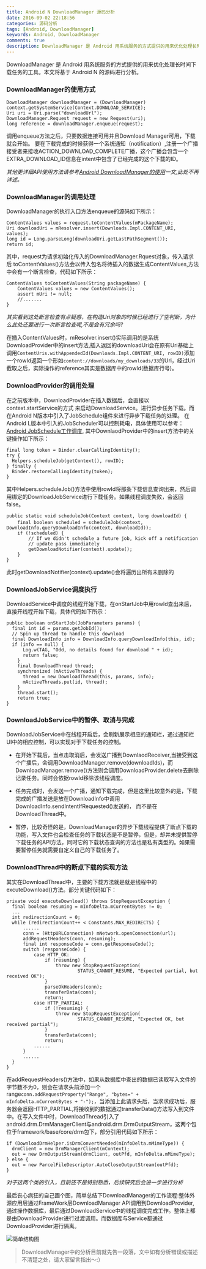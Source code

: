 ```yaml
---
title: Android N DownloadManager 源码分析
date: 2016-09-02 22:18:56
categories: 源码分析
tags: [Android, DownloadManager]
keywords: Android, DownloadManager
comments: true
description: DownloadManager 是 Android 用系统服务的方式提供的用来优化处理长时间下载任务的工具。本文将基于 Android N 的源码进行分析。
---
```


DownloadManager 是 Android 用系统服务的方式提供的用来优化处理长时间下载任务的工具。本文将基于 Android N 的源码进行分析。

### DownloadManager的使用方式
    DownloadManager downloadManager = (DownloadManager) context.getSystemService(Context.DOWNLOAD_SERVICE);
    Uri uri = Uri.parse("downloadUrl");
    DownloadManager.Request request = new Request(uri);
    long reference = downloadManager.enqueue(request);

调用enqueue方法之后，只要数据连接可用并且Download Manager可用，下载就会开始。
要在下载完成的时候获得一个系统通知（notification）,注册一个广播接受者来接收ACTION_DOWNLOAD_COMPLETE广播，这个广播会包含一个EXTRA_DOWNLOAD_ID信息在intent中包含了已经完成的这个下载的ID。

*其他更详细API使用方法请参考[Android DownloadManager的使用](http://blog.csdn.net/sir_zeng/article/details/8983430)一文,此处不再详述。*

### DownloadManager的调用处理

DownloadManager的执行入口方法enqueue的源码如下所示：

    ContentValues values = request.toContentValues(mPackageName);
    Uri downloadUri = mResolver.insert(Downloads.Impl.CONTENT_URI, values);
    long id = Long.parseLong(downloadUri.getLastPathSegment());
    return id;

其中，request为请求初始化传入的DownloadManager.Rquest对象，传入请求后
toContentValues()方法会以传入包名将待插入的数据生成ContentValues,方法中会有一个断言检查，代码如下所示：

    ContentValues toContentValues(String packageName) {
        ContentValues values = new ContentValues();
        assert mUri != null;
        //.......
    }

*其实看到这处断言检查有点疑惑，在构造Uri对象的时候已经进行了空判断，为什么此处还要进行一次断言检查呢,不是会有冗余吗?*

在插入ContentValues时，mResolver.insert()实际调用的是系统DownloadProvider中的insert方法,插入返回的downloadUri会在原有Uri基础上调用`ContentUris.withAppendedId(Downloads.Impl.CONTENT_URI, rowID)`添加一个rowId返回一个形如`content://downloads/my_downloads/33`的Uri，经过Uri截取之后，实际操作的reference其实是数据库中的rowId(数据库行号)。

### DownloadProvider的调用处理
在之前版本中，DownloadProvider在插入数据后，会直接以context.startService的方式
来启动DownloadService。进行异步任务下载。而在Android N版本中引入了JobSchedule组件来进行异步下载任务的处理。
在Android L版本中引入的JobScheduler可以控制耗电，具体使用可以参考：[Android JobSchedule工作调度](http://blog.csdn.net/qq_31726827/article/details/50462025),
其中DownlaodProvider中的insert方法中的关键操作如下所示：

    final long token = Binder.clearCallingIdentity();
    try {
      Helpers.scheduleJob(getContext(), rowID);
    } finally {
      Binder.restoreCallingIdentity(token);
    }

其中Helpers.scheduleJob()方法中使用rowId将那条下载信息查询出来，然后调用绑定的DownloadJobService进行下载任务。如果线程调度失败，会返回false。

    public static void scheduleJob(Context context, long downloadId) {
        final boolean scheduled = scheduleJob(context,　DownloadInfo.queryDownloadInfo(context, downloadId));
        if (!scheduled) {
            // If we didn't schedule a future job, kick off a notification
            // update pass immediately
            getDownloadNotifier(context).update();
        }
    }
此时getDownloadNotifier(context).update()会将遍历出所有未删除的

### DownloadJobService调度执行
DownloadService中调度的线程开始下载，在onStartJob中用rowId查出来后，直接开线程开始下载，具体代码如下所示：

    public boolean onStartJob(JobParameters params) {
      final int id = params.getJobId();
      // Spin up thread to handle this download
      final DownloadInfo info = DownloadInfo.queryDownloadInfo(this, id);
      if (info == null) {
          Log.w(TAG, "Odd, no details found for download " + id);
          return false;
        }
        final DownloadThread thread;
        synchronized (mActiveThreads) {
          thread = new DownloadThread(this, params, info);
          mActiveThreads.put(id, thread);
        }
        thread.start();
        return true;
    }

### DownloadJobService中的暂停、取消与完成
DownloadJobService中在线程开启后，会刷新展示相应的通知栏，通过通知栏UI中的相应控制，可以实现对于下载任务的控制。
- 在开始下载后，当点击取消后，会发送广播到DownlaodReceiver,当接受到这个广播后，会调用DownloadManager.remove(downloadIds)，而DownloadManager.remove()方法则会调用DownloadProvider.delete去删除记录任务。同时会依据rowId移除该线程调度。

- 任务完成时，会发送一个广播，通知下载完成，但是这里比较意外的是，下载完成的广播发送是放在DownloadInfo中调用DownloadInfo.sendIntentIfRequested()发送的， 而不是在DownloadThread中。

- 暂停，比较奇怪的是，DownloadManager的异步下载线程提供了断点下载的功能，写入文件也会检查任务的下载状态是不是暂停，但是，却并未提供暂停下载任务的API方法，同时它的下载状态查询的方法也是私有类型的。如果需要暂停任务就需要自定义自己的下载任务了。

### DownloadThread中的断点下载的实现方法
其实在DownloadThread中，主要的下载方法就是就是线程中的excuteDownload()方法。部分关键代码如下：

    private void executeDownload() throws StopRequestException {
      final boolean resuming = mInfoDelta.mCurrentBytes != 0;
      ...
      int redirectionCount = 0;
      while (redirectionCount++ < Constants.MAX_REDIRECTS) {
          ......
          conn = (HttpURLConnection) mNetwork.openConnection(url);
          addRequestHeaders(conn, resuming);
          final int responseCode = conn.getResponseCode();
          switch (responseCode) {
              case HTTP_OK:
                  if (resuming) {
                      throw new StopRequestException(
                              STATUS_CANNOT_RESUME, "Expected partial, but received OK");
                  }
                  parseOkHeaders(conn);
                  transferData(conn);
                  return;
              case HTTP_PARTIAL:
                  if (!resuming) {
                      throw new StopRequestException(
                              STATUS_CANNOT_RESUME, "Expected OK, but received partial");
                  }
                  transferData(conn);
                  return;
              ......
          }
          ......
      }
    }

在addRequestHeaders()方法中，如果从数据库中查出的数据已读取写入文件的字节数不为0，则会在请求头前添加一个range`conn.addRequestProperty("Range", "bytes=" + mInfoDelta.mCurrentBytes + "-");`，当添加上此请求头后，当求求成功后，服务器会返回HTTP_PARTIAL,将接收到的数据通过transferData()方法写入到文件中。在写入文件中时，DownloadThread引入了android.drm.DrmManagerClient与android.drm.DrmOutputStream，这两个包位于framework/base/core/drm包下，部分引用代码如下所示：

    if (DownloadDrmHelper.isDrmConvertNeeded(mInfoDelta.mMimeType)) {
      drmClient = new DrmManagerClient(mContext);
      out = new DrmOutputStream(drmClient, outPfd, mInfoDelta.mMimeType);
    } else {
      out = new ParcelFileDescriptor.AutoCloseOutputStream(outPfd);
    }
*对于这两个类的引入，目前还不是特别熟悉，后续研究后会进一步进行分析*

最后丧心病狂的自己画个图，简单总结下DownloadManager的工作流程:整体外源应用层通过FrameWork层DownloadManager API调用到DownloadProvider,通过操作数据库，最后通过DownloadService中的线程调度完成工作。整体上都是由DownloadProvider进行过渡调用。而数据库与Service都通过DownloadProvider进行隔离。


![简单结构图](http://upload-images.jianshu.io/upload_images/1489253-eb335cfacbcd097b.png?imageMogr2/auto-orient/strip%7CimageView2/2/w/1240)

> DownloadManager中的分析目前就先告一段落，文中如有分析错误或描述不清楚之处，请大家留言指出～:）
